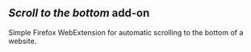 ## _Scroll to the bottom_ add-on
Simple Firefox WebExtension for automatic scrolling to the bottom of a website.
